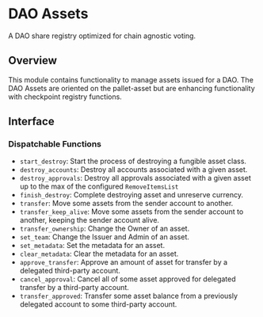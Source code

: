 # DAO Assets

A DAO share registry optimized for chain agnostic voting.

## Overview
This module contains functionality to manage assets issued for a DAO. The DAO Assets are oriented on the pallet-asset
but are enhancing functionality with checkpoint registry functions.

## Interface

### Dispatchable Functions
- `start_destroy`: Start the process of destroying a fungible asset class.
- `destroy_accounts`: Destroy all accounts associated with a given asset.
- `destroy_approvals`: Destroy all approvals associated with a given asset up to the max of the configured `RemoveItemsList`
- `finish_destroy`: Complete destroying asset and unreserve currency.
- `transfer`: Move some assets from the sender account to another.
- `transfer_keep_alive`: Move some assets from the sender account to another, keeping the sender account alive.
- `transfer_ownership`: Change the Owner of an asset.
- `set_team`: Change the Issuer and Admin of an asset.
- `set_metadata`: Set the metadata for an asset.
- `clear_metadata`: Clear the metadata for an asset.
- `approve_transfer`: Approve an amount of asset for transfer by a delegated third-party account.
- `cancel_approval`: Cancel all of some asset approved for delegated transfer by a third-party account.
- `transfer_approved`: Transfer some asset balance from a previously delegated account to some third-party account.
